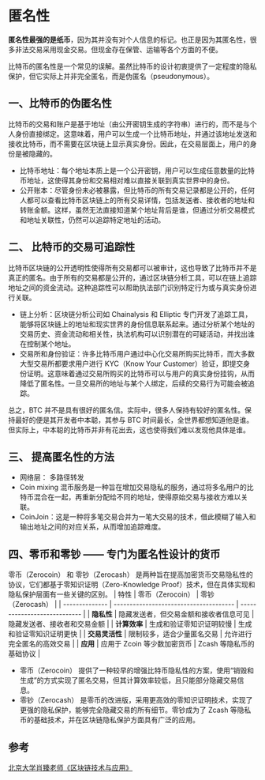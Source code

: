 # 匿名性

**匿名性最强的是纸币**，因为其并没有对个人信息的标记。也正是因为其匿名性，很多非法交易采用现金交易。但现金存在保管、运输等各个方面的不便。

比特币的匿名性是一个常见的误解。虽然比特币的设计初衷提供了一定程度的隐私保护，但它实际上并非完全匿名，而是伪匿名（pseudonymous）。

## 一、比特币的伪匿名性

比特币的交易和账户是基于地址（由公开密钥生成的字符串）进行的，而不是与个人身份直接绑定。这意味着，用户可以生成一个比特币地址，并通过该地址发送和接收比特币，而不需要在区块链上显示真实身份。因此，在交易层面上，用户的身份是被隐藏的。

- 比特币地址：每个地址本质上是一个公开密钥，用户可以生成任意数量的比特币地址，这使得其身份和交易相对难以直接关联到真实世界中的身份。
- 公开账本：尽管身份未必被暴露，但比特币的所有交易记录都是公开的，任何人都可以查看比特币区块链上的所有交易详情，包括发送者、接收者的地址和转账金额。这样，虽然无法直接知道某个地址背后是谁，但通过分析交易模式和地址关联性，仍然可以追踪特定地址的活动。

## 二、 比特币的交易可追踪性

比特币区块链的公开透明性使得所有交易都可以被审计，这也导致了比特币并不是真正的匿名。由于所有的交易都是公开的，通过区块链分析工具，可以在链上追踪地址之间的资金流动。这种追踪性可以帮助执法部门识别特定行为或与真实身份进行关联。

- 链上分析：区块链分析公司如 Chainalysis 和 Elliptic 专门开发了追踪工具，能够将区块链上的地址和现实世界的身份信息联系起来。通过分析某个地址的交易历史、资金流动和相关性，执法机构可以识别潜在的可疑活动，并找出谁在控制某个地址。
- 交易所和身份验证：许多比特币用户通过中心化交易所购买比特币，而大多数大型交易所都要求用户进行 KYC（Know Your Customer）验证，即提交身份证明。这意味着通过交易所购买的比特币可以与用户的真实身份挂钩，从而降低了匿名性。一旦交易所的地址与某个人绑定，后续的交易行为可能会被追踪。

总之，BTC 并不是具有很好的匿名信。实际中，很多人保持有较好的匿名性。保持最好的便是其开发者中本聪，其参与 BTC 时间最长，全世界都想知道他是谁。但实际上，中本聪的比特币并非有花出去，这也使得我们难以发现他具体是谁。

## 三、 提高匿名性的方法

- 网络层： 多路径转发
- Coin mixing
  混币服务是一种旨在增加交易隐私的服务，通过将多名用户的比特币混合在一起，再重新分配给不同的地址，使得原始交易与接收方难以关联。
- CoinJoin：这是一种将多笔交易合并为一笔大交易的技术，借此模糊了输入和输出地址之间的对应关系，从而增加追踪难度。

## 四、零币和零钞 —— 专门为匿名性设计的货币

零币（Zerocoin） 和 零钞（Zerocash） 是两种旨在提高加密货币交易隐私性的协议，它们都基于零知识证明（Zero-Knowledge Proof）技术，但在具体实现和隐私保护层面有一些关键的区别。
| 特性           | 零币（Zerocoin）                       | 零钞（Zerocash）             |
| -------------- | -------------------------------------- | ---------------------------- |
| **隐私性**     | 隐藏发送者，但交易金额和接收者信息可见 | 隐藏发送者、接收者和交易金额 |
| **计算效率**   | 生成和验证零知识证明较慢               | 生成和验证零知识证明更快     |
| **交易灵活性** | 限制较多，适合少量匿名交易             | 允许进行完全匿名的高效交易   |
| **应用**       | 应用于 Zcoin 等少数加密货币            | Zcash 等隐私币的基础协议     |

- 零币（Zerocoin） 提供了一种较早的增强比特币隐私性的方案，使用“销毁和生成”的方式实现了匿名交易，但其计算效率较低，且只能部分隐藏交易信息。
- 零钞（Zerocash） 是零币的改进版，采用更高效的零知识证明技术，实现了更强的隐私保护，能够完全隐藏交易的所有细节。零钞成为了 Zcash 等隐私币的基础技术，并在区块链隐私保护方面具有广泛的应用。


## 参考

[北京大学肖臻老师《区块链技术与应用》](https://www.bilibili.com/video/av37065233/?p=11)
